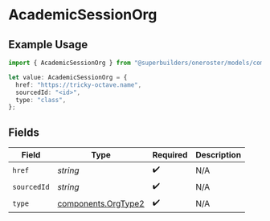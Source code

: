 # AcademicSessionOrg

## Example Usage

```typescript
import { AcademicSessionOrg } from "@superbuilders/oneroster/models/components";

let value: AcademicSessionOrg = {
  href: "https://tricky-octave.name",
  sourcedId: "<id>",
  type: "class",
};
```

## Fields

| Field                                                      | Type                                                       | Required                                                   | Description                                                |
| ---------------------------------------------------------- | ---------------------------------------------------------- | ---------------------------------------------------------- | ---------------------------------------------------------- |
| `href`                                                     | *string*                                                   | :heavy_check_mark:                                         | N/A                                                        |
| `sourcedId`                                                | *string*                                                   | :heavy_check_mark:                                         | N/A                                                        |
| `type`                                                     | [components.OrgType2](../../models/components/orgtype2.md) | :heavy_check_mark:                                         | N/A                                                        |